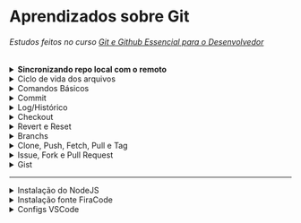 # Aprendizados sobre Git
###### Estudos feitos no curso [Git e Github Essencial para o Desenvolvedor](https://www.udemy.com/course/curso-de-git-e-github-essencial/)

<details><summary><strong>Sincronizando repo local com o remoto</strong></summary>

- Crie o repositório no próprio Github, é bem fácil. Depois na sua máquina, entre na sua pasta de repositórios. No terminal digite:  
  **`git clone UrlDoRepo`**  
  **`cd Repo`**  
  **`git config user.name ""`**  
  **`git config user.email ""`**  
  **Crie algum arquivo ou altere um existente**  
  **`git add .`**  
  **`git commit -m "Update"`**  
  **`git push -u origin main`**  
  
  *(o processo abaixo tem que ser feito duas vezes para não precisar mais)*
  
  **Pedirá username e password (ou token se você tem 2FA)**
  
  *(só rode o comando abaixo se estiver em máquina pessoal)*
  
  **`git config credential.helper store`** pra guardar as credenciais, senão vai ter que colocar login e senha em todo push.
    
  *(sempre que mudar algo como username ou nome do repo, entre na pasta .git e faça as alterações no arquivo config, de cada repo)*

</details>

<details><summary>Ciclo de vida dos arquivos</summary>

- **Untracked:** estados em que todos arquivos iniciam. Quando não está rastreado, sincronizado no repo local, no Git.
- **Tracked:** quando o arquivo está rastreado pelo Git, está sob o controle de versionamento.
- **Modified:** quando modifica um arquivo já rastreado. O Git te avisa que precisa atualizar o rastreamento.
- **Staged:** quando o arquivo está pronto pro commit.

</details>

<details><summary>Comandos Básicos</summary>

- **`history -c`** --> Apagar histórico do terminal git/linux.
  - Apagar de forma mais completa: **`cat /dev/null > ~/.bash_history && history -c`**
- **`git init`** --> Inicializar um repositório.

- **`git status`** --> Checar o estado dos arquivos do repo.

- **`.gitignore`** --> Bem auto explicativo, é um arquivo em que você coloca arquivos/diretórios/etc, que você quer que o git ignore. Normalmente usado pra banco de dados, lógica de negócios, autenticações, etc.
  - Para arquivos, coloque o arquivo e extensão, exemplo **`video.mp4`** **`db.sqlite`** etc
  - Para ignorar vários arquivos com a mesma extensão, use **\*** e a extensão, exemplo **`*.sqlite3`**
  - Para diretórios, coloque **\*\*** e o nome do diretório, exemplo **`**videos`** **`**database`**

- **`git config user.name ""`** --> configurar seu nome de usuário.

- **`git config user.email ""`** --> configurar email do usuário.
  - Se estiver numa máquina pessoal, de uso exclusivo, utilize **`--global`** depois do **`config`** para que todos projetos comecem com essa configuração padrão.

- **`git add`** seguido do nome e extensão do arquivo, para adicionar arquivos ao monitoramento do git. **Também** é usado quando você modifica um arquivo.

- **`git add .`** --> diz pro git tanto pra adicionar arquivos novos pro monitoramento, quanto pra monitorar os modificados.

- **`git mv arquivo1.extensao arquivo2.extensao`** --> renomeia arquivos. Serve pra diretórios também. Certifique-se de estar no dir correto, e usar **`git mv ./pasta1/ ./pasta2/`**
  > Por que fazer isso pelo git e não pelo terminal normal? Porque quando você faz isso, na verdade o arquivo anterior é apagado, e é criado um nome arquivo, com mesmo conteúdo mas nome diferente. Você tem que adicionar novamente o arquivo, com o novo nome, ao rastreio do Git, e também tem que adicionar o arquivo deletado (??wtf??) com o nome antigo.

  > Renomeando pelo próprio git, o arquivo só muda o nome mesmo, continua rastreado, pronto pro commit. Muito menos dor de cabeça.

- **`git rm arquivo.extensao`** --> deletar arquivo. **`git rm -rf pasta/`** --> deletar diretório
  > Mas preste atenção, só pode excluir um diretório ou arquivo que já esteja sendo tracked pelo Git, do contrário vai dar erro, pois pra ele "não existe". Ah, e diretórios vazios não são sequer enxergados pelo Git, ele nem dá algum aviso. E portanto não dá pra remover, são untracked.

- **`git diff`** vem de difference, mostra as diferenças de um estado pro outro, de um commit pro que virá.
  - Você tem que adicionar algo amais, exemplo **`git diff --staged`** para verificar diferença do anterior pro atual.
  - **`git diff hash`** --> verificar a diferença com um commit especifico.
  - **`git diff hash..hash`** para ver a diferença de um commit **até** o outro.

</details>

<details><summary>Commit</summary>

- Um commit é tipo um snapshot do arquivo/algoritmo que está desenvolvendo. É um "okay" pro repo local e informa que o arquivo está pronto para ir pro repo remoto.
  - **`git commit -m ""`** onde **-m** significa a mensagem que aparecerá no commit.

- Sempre que você fizer um commit, irá gerar um hash id, um identificador, exemplo **`[main 9da4dd5]`**

- Quando esquecer de mandar certas mudanças pro mesmo commit, ou esquecer arquivos, etc, **antes do push**, você pode usar **`git commit --amend -m "mensagem"`** para fazer essas adições ao último commit.

- Quando você adiciona um arquivo, deixa ele tracked, mas se arrepende, quer remover do track do Git, **`git restore --staged <file>`**

</details>

<details><summary>Log/Histórico</summary>

- **`git log`** mostra o log de commits, autor, email, timestamp e hash.
  - Quando tem muitos commits, ele reduz a visão no terminal.
  - Você pode usar **`/`** e digitar conteúdo da mensagem do commit para procurar. **`b`** para voltar. **`q`** para sair.
  - (se você quiser fazer com que ele pare de reduzir o log, use **`git config core.pager cat`**
  - (se quiser que volte ao normal, use **`git config core.pager less`**
  - (Lembrando que são configs locais, se quiser de forma global utilize **`--global`** depois do **`config`**)

- Você pode usar **-** e um número, para informar os últimos commits que quer ver, Ex: **`git log -2`**

- **`git log --oneline`** mostra as informações de forma reduzida, o hash e mensagem. Inclusive pode combinar isso com o de cima.

- Você pode procurar por datas, exemplo: **`git log --before="2020-12-13" | git log --after="2020-12-10" | git log --after="2020-12-01" --before="2020-12-12" | git log --since="7 days ago"` |** (Lembrando que também pode mesclar com o ante anterior).

- Pode pesquisar pelo autor do commit **`git log --author="Gustavo"`**

</details>

<details><summary>Checkout</summary>

> Através do hash id, conseguimos desafazer mudanças. Lembre-se que um commit é um snapshot, uma foto do projeto, você pode entrar naquela foto e voltar pro momento, igual Life is Strange.

- **`git checkout`** e o hash id, exemplo **`0e1b5fa`**

- Se você só quiser checar algo e voltar pro futuro, ou se arrepender, pode usar **`git checkout main`**

- Quando se arrepender de uma mudança em um arquivo, tiver feito merda, **antes dele estar add, monitorado**, pode usar **`git checkout <file>`** que o arquivo voltará ao estado do último commit feito.

- Pra fazer isso com todo projeto: **`git reset HEAD --hard`**

- Para fazer isso, depois de ter commitado, (você irá voltar todo projeto pro último commit) **`git reset HEAD^ --hard`**

- Para voltar todos arquivos pro estado original, do último commit, antes de estarem tracked, **`git checkout -- .`**

- Para fazer isso com apenas um arquivo **`git checkout -- <filename>`**

- Para fazer isso depois do arquivos estarem tracked: **`git checkout HEAD -- .`**

- Para fazer isso com apenas um arquivo **`git checkout HEAD -- <filename>`**

</details>

<details><summary>Revert e Reset</summary>

- **Revert**: não desfaz um commit, ele reverte o que foi feito e criando um novo commit. Reverte. **`git revert <HashDoCommit>`**
  - Não esqueça de dar o **push** pro commit ir pro bare.

- **Reset:** remove commits. **`git reset HEAD~1`**
  - **`git push -f -u origin main`**

</details>

<details><summary>Branchs</summary>

> Quando você cria um projeto no git, você tem seu **branch main**, que seria o **tronco** da árvore. É perigoso ficar commitando no tronco, pois se fizer algo errado, vai estragar toda árvore. Por isso você tem o conceito de **branchs secundárias**, que seriam os **galhos**, as **ramificações**. Então você está lá desenvolvendo certa **feature** do projeto, se ela der errado, você simplesmente joga o galho fora, corta ele. Mas se der certo, você faz um **merge**, **junta** o galho ao tronco, junta a branch secundária com a feature para a branch main.

- **`git branch`** retorna quantas branchs existem e em qual branch você está (em verde e com um asterisco *) 

- Para criar uma branch é bem simples **`git branch NomeDaBranch`**

- Alternar entre branchs --> **`git checkout NomeDaBranch`**
  - (Se você quiser economizar tempo, pode criar e já alternar pra branch, com um comando só: **`git checkout -b NomeDaBranch`**)

- Excluir uma branch --> **`git branch -d NomeDaBranch`** 
  - Se a branch que vai ser excluída não foi fundida com outra em algum momento, o git vai perguntar se quer mesmo excluir, aí tem que rodar o mesmo comando, mas em caps o **`-D`**

- Pra dar um **merge** você alterna pra branch que vai *absorver a outra* (normalmente a main) e digita **`git merge NomeDaBranchAbsorvida`**
  - (Lembrando que após o merge, a branch absorvida não desaparece, ela continua viva e independente). Ah, e quando tal branch recebe o merge, ela absorve também os commit feitos, todo log etc

- **Rebase** faz quase a mesma coisa que **merge**, mas deixa os commits em ordem, reoorganiza a ordem de todos commits do projeto. **`git rebase NomeDaBranch`**
  - Não é super indicado, principalmente em pair programming e em empresa. É até legal para projetos pessoais, mas melhor não usar.

</details>

<details><summary>Clone, Push, Fetch, Pull e Tag</summary>

- Pra clonar um repositório --> **`git clone urlDoRepo .`** (o ponto indica pra clonar dentro do repo que está)
  - Depois de clonar, entre no repo e configure seu usuário.

- O **push** "empurra" pro repo remoto, o bare. **`git push -u origin main`** --> envia seus commits pro repo central

- O **fetch** baixa os arquivos, mas sem trackear. **`git fetch`** aí depois tem que usar o git rebase pro arquivo organizar os arquivos e commits **`git rebase`**
  - Método menos utilizado.

- O **pull** faz isso acima em uma tacada só **`git pull origin main`** (vai abrir um editor de código, só digitar ^O + enter + ^X)

- A **tag** é um estado da aplicação, como se fosse um release, a versão. **`git tag versaoTal`**
  - Mas por enquanto isso só está no repo local. Para mandar pro repo remoto, para que todos users saibam da release **`git push origin versaoTal`**
  - Inclusive, você pode alternar para tags, para "dar uma olhada", igual faz em branchs. **`git checkout versaoTal`**
  - Você pode usar isso pra criar uma branch a partir de tal tag, tpo pra corrigir bugs de tal versão, etc. **`git switch -c <new-branch-name>`**

- **Bare repository**: Significa repositório central, remoto. Lembrando que o git é descentralizado, mas é comum que tenhamos um repositório central, ainda mais quando trabalhamos em equipe.

</details>

<details><summary>Issue, Fork e Pull Request</summary>

- **Issue:** quando uma pessoa acha um problema em um projeto seu, pode reportar uma **issue**. Você também pode fazer isso com os outros. Mas quando reportar uma issue, pesquise bem antes, pra não criar uma que já foi resolvida.
  - Dá pra fechar uma issue no commit, dentro da mensagem dele, no final coloque **`Closes #IssueID`**

- **Fork:** normalmente você forka um projeto pra resolver uns bugs ou melhorar e dar pull request, ou também quando quer criar algo novo com base naquele.

- **Pull request:** é uma requisição para que o owner aceite as alterações feitas no se fork para o bare. Você também pode passar no título do pull request **`Closes #IssueID`** para que além de aceitar, fechar uma issue dele.
  - É uma boa prática ao invés de dar um merge com pull request, você dar um fetch (lembrando que o fetch baixa mas sem fundir), pra testar se realmente está tudo certo.  **`git fetch origin pull/IdPullRequest/head:NomeDaBranch`**
  - Aí você olha o log, verifica o arquivo mexido, se está legal. E então vai no github e confirma o merge do pull request.

</details>

<details><summary>Gist</summary>

Pequenos trechos de códigos que você cria pra você mesmo ou outras pessoas. Snippets.

Para usar facilmente com frequência.

Permite o compartilhamento de pequenos trechos de código. Há também quem use o Gist para receber feedbacks daquele código específico. Também pode publicar parte do seu código e usar o plugin do Gist para mostrar seu código em sites, fóruns e outros locais. Para isso, só precisa publicar o código (depois de logar no GitHub) e clicar em “Show Embed” e ele lhe mostrará um código javascript para colar onde quiser. Onde você colar o javascript vai aparecer uma caixinha bonitinha com o trecho de código e um link para o seu Gist. Alterando seu Gist, todos os lugares onde você publicou seu código serão alterados ao mesmo tempo.

</details>

--------------

<details><summary>Instalação do NodeJS</summary>

- Primeiro, baixe o NVM usando wget. Execute: `sudo apt install wget`
- Em seguida utilize o comando: `wget -qO- https://raw.githubusercontent.com/creationix/nvm/v0.34.0/install.sh | bash`
- O próximo passo é permitir que o NVM seja utilizado do seu perfil de usuário bash com o comando: `source ~/.profile`
- Agora você pode usar o NVM para mostrar todas as versões do Node.js disponíveis para ser instaladas: `nvm ls-remote`
- Fique à vontade para escolher a versão que preferir. Por motivos de estabilidade, escola a versão LTS mais atual. Execute: `nvm install {versao}`
- Você pode verificar se a instalação ocorreu com sucesso checando a versão do Node.js: `node -v` e `npm -v`
  - Se deseja desinstalar uma versão específica: `nvm uninstall {versao}`
  - Mas se você deseja  desinstalar o NodeJS, primeiro é preciso desativar a aplicação: `nvm deactivate`
    - Em seguida desinstale o Node.js: `nvm uninstall {versao}`

</details>

<details><summary>Instalação fonte FiraCode</summary>

- No terminal: ``sudo apt update && sudo apt install fonts-firacode``
- No Vscode: `ctrl + p` digite e abra *> Preferences: Open Settings (JSON)*
  - Dentro do arquivo insira:
  ```json
  "editor.fontFamily": "Fira Code",
  "editor.fontSize": 14,
  "editor.fontLigatures": true
  ```

</details>

<details><summary>Configs VSCode</summary>

```json
{
  "workbench.iconTheme": "material-icon-theme",
  "editor.fontFamily": "Fira Code",
  "editor.fontSize": 14,
  "editor.fontLigatures": true,
  "window.zoomLevel": 1,
  "prettier.semi": false,
  "prettier.singleQuote": true,
  "bracket-pair-colorizer-2.colorMode": "Independent",
  "bracket-pair-colorizer-2.colors": ["#24a4e6", "#e6a939", "#98281a", "#b7e86d"],
  "[javascript]": {
    "editor.defaultFormatter": "esbenp.prettier-vscode"
  },
  "editor.tabSize": 2,
  "editor.minimap.enabled": false,
  "workbench.startupEditor": "none",
  "[html]": {
    "editor.defaultFormatter": "esbenp.prettier-vscode"
  },
  "workbench.colorTheme": "Material Theme Ocean High Contrast",
  "[markdown]": {
    "editor.defaultFormatter": "esbenp.prettier-vscode"
  },
  "liveServer.settings.donotShowInfoMsg": true,
  "liveSassCompile.settings.showOutputWindowOn": "None",
  "prettier.printWidth": 100
}
```

</details>
